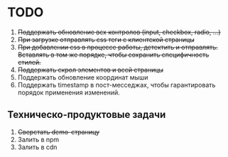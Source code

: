 # TODO

1. ~~Поддержать обновление всх контролов (input, checkbox, radio, ...)~~
2. ~~При загрузке отправлять css теги с клиентской страницы~~
3. ~~При добавлении css в процессе работы, детектить и отправлять. Вставлять в том же порядке, чтобы сохранить специфичность стилей.~~
4. ~~Поддержать скрол элементов и всей страницы~~
5. Поддержать обновление координат мыши
6. Поддержать timestamp в пост-месседжах, чтобы гарантировать порядок применения изменений.

## Техническо-продуктовые задачи
1. ~~Сверстать demo-страницу~~
2. Залить в npm 
3. Залить в cdn
